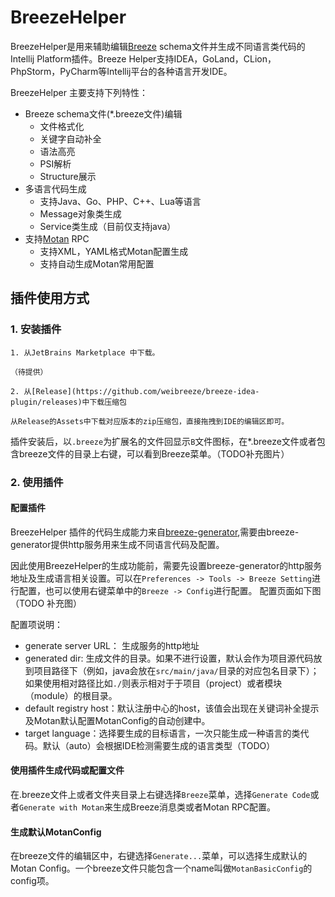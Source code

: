 # BreezeHelper

BreezeHelper是用来辅助编辑[Breeze](https://github.com/weibreeze/breeze) schema文件并生成不同语言类代码的Intellij Platform插件。Breeze Helper支持IDEA，GoLand，CLion，PhpStorm，PyCharm等Intellij平台的各种语言开发IDE。

BreezeHelper 主要支持下列特性：

- Breeze schema文件(*.breeze文件)编辑
    - 文件格式化
    - 关键字自动补全
    - 语法高亮
    - PSI解析
    - Structure展示
- 多语言代码生成
    - 支持Java、Go、PHP、C++、Lua等语言
    - Message对象类生成
    - Service类生成（目前仅支持java）
- 支持[Motan](https://github.com/weibocom/motan) RPC
    - 支持XML，YAML格式Motan配置生成
    - 支持自动生成Motan常用配置

## 插件使用方式
### 1. 安装插件
  
    1. 从JetBrains Marketplace 中下载。 
    
    （待提供）
    
    2. 从[Release](https://github.com/weibreeze/breeze-idea-plugin/releases)中下载压缩包
    
    从Release的Assets中下载对应版本的zip压缩包，直接拖拽到IDE的编辑区即可。

插件安装后，以`.breeze`为扩展名的文件回显示`B`文件图标，在*.breeze文件或者包含breeze文件的目录上右键，可以看到Breeze菜单。（TODO补充图片）

### 2. 使用插件

#### 配置插件
BreezeHelper 插件的代码生成能力来自[breeze-generator](https://github.com/weibreeze/breeze-generator),需要由breeze-generator提供http服务用来生成不同语言代码及配置。

因此使用BreezeHelper的生成功能前，需要先设置breeze-generator的http服务地址及生成语言相关设置。可以在`Preferences -> Tools -> Breeze Setting`进行配置，也可以使用右键菜单中的`Breeze -> Config`进行配置。 配置页面如下图（TODO 补充图）

配置项说明：
- generate server URL： 生成服务的http地址
- generated dir:        生成文件的目录。如果不进行设置，默认会作为项目源代码放到项目路径下（例如，java会放在`src/main/java/`目录的对应包名目录下）；如果使用相对路径比如`./`则表示相对于于项目（project）或者模块（module）的根目录。
- default registry host：默认注册中心的host，该值会出现在关键词补全提示及Motan默认配置MotanConfig的自动创建中。
- target language：选择要生成的目标语言，一次只能生成一种语言的类代码。默认（auto）会根据IDE检测需要生成的语言类型（TODO）

#### 使用插件生成代码或配置文件

在.breeze文件上或者文件夹目录上右键选择`Breeze`菜单，选择`Generate Code`或者`Generate with Motan`来生成Breeze消息类或者Motan RPC配置。

#### 生成默认MotanConfig

在breeze文件的编辑区中，右键选择`Generate...`菜单，可以选择生成默认的Motan Config。一个breeze文件只能包含一个name叫做`MotanBasicConfig`的config项。
